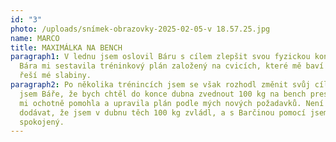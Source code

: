 ```yaml
---
id: "3"
photo: /uploads/snímek-obrazovky-2025-02-05-v 18.57.25.jpg
name: MARCO
title: MAXIMÁLKA NA BENCH
paragraph1: V lednu jsem oslovil Báru s cílem zlepšit svou fyzickou kondici.
  Bára mi sestavila tréninkový plán založený na cvicích, které mě baví a zároveň
  řeší mé slabiny.
paragraph2: Po několika trénincích jsem se však rozhodl změnit svůj cíl. Napsal
  jsem Báře, že bych chtěl do konce dubna zvednout 100 kg na bench pressu. Bára
  mi ochotně pomohla a upravila plán podle mých nových požadavků. Není třeba
  dodávat, že jsem v dubnu těch 100 kg zvládl, a s Barčinou pomocí jsem naprosto
  spokojený.
---
```


